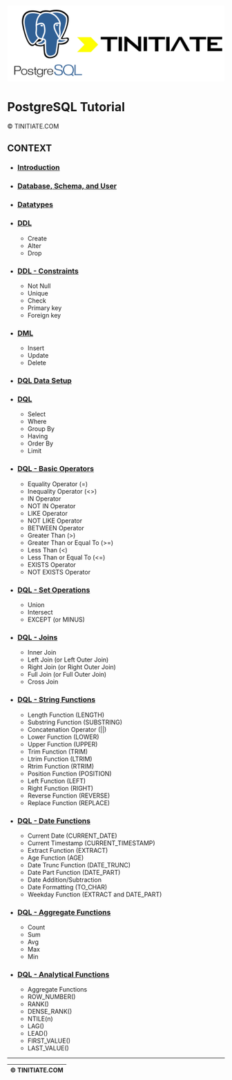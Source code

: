 ![PostgreSQL Tinitiate Image](postgresql_tinitiate.png)
# PostgreSQL Tutorial
&copy; TINITIATE.COM

## CONTEXT
* ### [Introduction](postgresql-introduction.md)
* ### [Database, Schema, and User](postgresql-db-sch-user.md)
* ### [Datatypes](postgresql-datatypes.md)
* ### [DDL](postgresql-ddl.md)
    * Create
    * Alter
    * Drop
* ### [DDL - Constraints](postgresql-ddl-constraints.md)
    * Not Null
    * Unique
    * Check
    * Primary key
    * Foreign key
* ### [DML](postgresql-dml.md)
    * Insert
    * Update
    * Delete
* ### [DQL Data Setup](postgresql-dql-data-setup.md)
* ### [DQL](postgresql-dql.md)
    * Select
    * Where
    * Group By
    * Having
    * Order By
    * Limit
* ### [DQL - Basic Operators](postgresql-dql-basic-operators.md)
    * Equality Operator (=)
    * Inequality Operator (<>)
    * IN Operator
    * NOT IN Operator
    * LIKE Operator
    * NOT LIKE Operator
    * BETWEEN Operator
    * Greater Than (>)
    * Greater Than or Equal To (>=)
    * Less Than (<)
    * Less Than or Equal To (<=)
    * EXISTS Operator
    * NOT EXISTS Operator
* ### [DQL - Set Operations](postgresql-dql-set-operations.md)
    * Union
    * Intersect
    * EXCEPT (or MINUS)
* ### [DQL - Joins](postgresql-dql-joins.md)
    * Inner Join
    * Left Join (or Left Outer Join)
    * Right Join (or Right Outer Join)
    * Full Join (or Full Outer Join)
    * Cross Join
* ### [DQL - String Functions](postgresql-dql-string-functions.md)
    * Length Function (LENGTH)
    * Substring Function (SUBSTRING)
    * Concatenation Operator (||)
    * Lower Function (LOWER)
    * Upper Function (UPPER)
    * Trim Function (TRIM)
    * Ltrim Function (LTRIM)
    * Rtrim Function (RTRIM)
    * Position Function (POSITION)
    * Left Function (LEFT)
    * Right Function (RIGHT)
    * Reverse Function (REVERSE)
    * Replace Function (REPLACE)
* ### [DQL - Date Functions](postgresql-dql-date-functions.md)
    * Current Date (CURRENT_DATE)
    * Current Timestamp (CURRENT_TIMESTAMP)
    * Extract Function (EXTRACT)
    * Age Function (AGE)
    * Date Trunc Function (DATE_TRUNC)
    * Date Part Function (DATE_PART)
    * Date Addition/Subtraction
    * Date Formatting (TO_CHAR)
    * Weekday Function (EXTRACT and DATE_PART)
* ### [DQL - Aggregate Functions](postgresql-dql-aggregate-functions.md)
    * Count
    * Sum
    * Avg
    * Max
    * Min
* ### [DQL - Analytical Functions](postgresql-dql-analytical-functions.md)
    * Aggregate Functions
    * ROW_NUMBER()
    * RANK()
    * DENSE_RANK()
    * NTILE(n)
    * LAG()
    * LEAD()
    * FIRST_VALUE()
    * LAST_VALUE()
***
| &copy; TINITIATE.COM |
|----------------------|